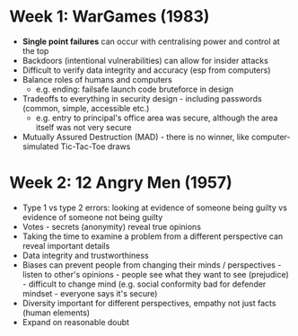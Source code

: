 # Week 1: WarGames (1983)

- **Single point failures** can occur with centralising power and control at the top
- Backdoors (intentional vulnerabilities) can allow for insider attacks
- Difficult to verify data integrity and accuracy (esp from computers)
- Balance roles of humans and computers
  - e.g. ending: failsafe launch code bruteforce in design
- Tradeoffs to everything in security design - including passwords (common, simple, accessible etc.)
  - e.g. entry to principal's office area was secure, although the area itself was not very secure
- Mutually Assured Destruction (MAD) - there is no winner, like computer-simulated Tic-Tac-Toe draws

# Week 2: 12 Angry Men (1957)

- Type 1 vs type 2 errors: looking at evidence of someone being guilty vs evidence of someone not being guilty
- Votes - secrets (anonymity) reveal true opinions
- Taking the time to examine a problem from a different perspective can reveal important details
- Data integrity and trustworthiness
- Biases can prevent people from changing their minds / perspectives - listen to other's opinions - people see what they want to see (prejudice) - difficult to change mind (e.g. social conformity bad for defender mindset - everyone says it's secure)
- Diversity important for different perspectives, empathy not just facts (human elements)
- Expand on reasonable doubt



